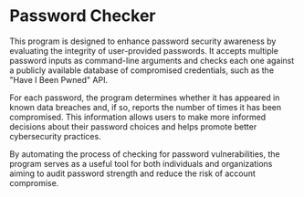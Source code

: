 # Password Checker

This program is designed to enhance password security awareness by evaluating the integrity of user-provided passwords. It accepts multiple password inputs as command-line arguments and checks each one against a publicly available database of compromised credentials, such as the "Have I Been Pwned" API.

For each password, the program determines whether it has appeared in known data breaches and, if so, reports the number of times it has been compromised. This information allows users to make more informed decisions about their password choices and helps promote better cybersecurity practices.

By automating the process of checking for password vulnerabilities, the program serves as a useful tool for both individuals and organizations aiming to audit password strength and reduce the risk of account compromise.
